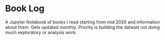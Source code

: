 # Book Log
A Jupyter Notebook of books I read starting from mid 2020 and information about them.
Gets updated monthly.
Priority is building the dataset not doing much exploratory or analysis work.
